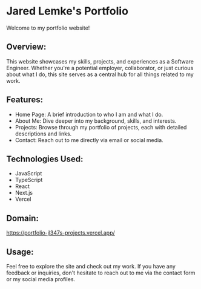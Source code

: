 # Jared Lemke's Portfolio

Welcome to my portfolio website!

## Overview:
This website showcases my skills, projects, and experiences as a Software Engineer. Whether you're a potential employer, collaborator, or just curious about what I do, this site serves as a central hub for all things related to my work.

## Features:
- Home Page: A brief introduction to who I am and what I do.
- About Me: Dive deeper into my background, skills, and interests.
- Projects: Browse through my portfolio of projects, each with detailed descriptions and links.
- Contact: Reach out to me directly via email or social media.

## Technologies Used:
- JavaScript
- TypeScript
- React
- Next.js
- Vercel

## Domain:
https://portfolio-jl347s-projects.vercel.app/

## Usage:
Feel free to explore the site and check out my work. If you have any feedback or inquiries, don't hesitate to reach out to me via the contact form or my social media profiles.
